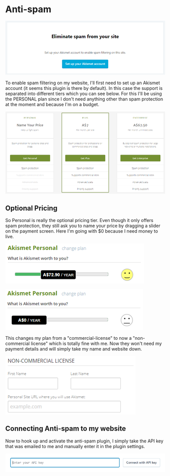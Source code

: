 # Anti-spam

![Account set-up](../../../.gitbook/assets/image%20%28115%29.png)

To enable spam filtering on my website, I'll first need to set up an Akismet account \(it seems this plugin is there by default\). In this case the support is separated into different tiers which you can see below. For this I'll be using the PERSONAL plan since I don't need anything other than spam protection at the moment and because I'm on a budget.

![Pricing plans for Akismet Anti-Spam](../../../.gitbook/assets/image%20%28116%29.png)

## Optional Pricing

So Personal is really the optional pricing tier. Even though it only offers spam protection, they still ask you to name your price by dragging a slider on the payment screen. Here I'm going with $0 because I need money to live.

![](../../../.gitbook/assets/image%20%28120%29.png)

![](../../../.gitbook/assets/image%20%28122%29.png)

This changes my plan from a "commercial-license" to now a "non-commercial license" which is totally fine with me. Now they won't need my payment details and will simply take my name and website down.

![](../../../.gitbook/assets/image%20%28118%29.png)

## Connecting Anti-spam to my website

Now to hook up and activate the anti-spam plugin, I simply take the API key that was emailed to me and manually enter it in the plugin settings.

![](../../../.gitbook/assets/image%20%28121%29.png)


